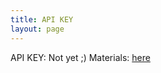 ```yaml
---
title: API KEY
layout: page
---
```


API KEY: Not yet ;)
Materials: [here](https://github.com/TurkuNLP/DIGHT25)
